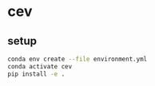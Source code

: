 # cev

## setup

```sh
conda env create --file environment.yml
conda activate cev
pip install -e .
```

